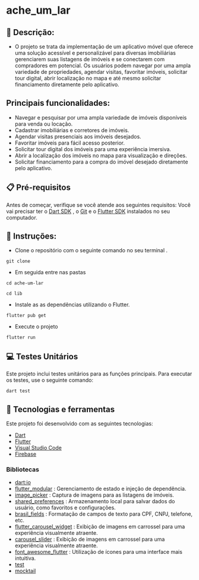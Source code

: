 # ache_um_lar

## 📄 Descrição:
- O projeto se trata da implementação de um aplicativo móvel que oferece uma solução acessível e personalizável para diversas imobiliárias gerenciarem suas listagens de imóveis e se conectarem com compradores em potencial. Os usuários podem navegar por uma ampla variedade de propriedades, agendar visitas, favoritar imóveis, solicitar tour digital, abrir localização no mapa e até mesmo solicitar financiamento diretamente pelo aplicativo.

## Principais funcionalidades:
- Navegar e pesquisar por uma ampla variedade de imóveis disponíveis para venda ou locação.
- Cadastrar imobiliárias e corretores de imóveis.
- Agendar visitas presenciais aos imóveis desejados.
- Favoritar imóveis para fácil acesso posterior.
- Solicitar tour digital dos imóveis para uma experiência imersiva.
- Abrir a localização dos imóveis no mapa para visualização e direções.
- Solicitar financiamento para a compra do imóvel desejado diretamente pelo aplicativo.

## 📋 Pré-requisitos

Antes de começar, verifique se você atende aos seguintes requisitos:
Você vai precisar ter o [Dart SDK](https://dart.dev/get-dart) ,
o [Git](https://git-scm.com/) e o [Flutter SDK](https://docs.flutter.dev/get-started/install?gad_source=1&gclid=CjwKCAjw8diwBhAbEiwA7i_sJcOLqBxzWp0B1qn7_nxUmZsnp3VTH20hPDIT2U4Mz9z_TauZbvVU5BoC61sQAvD_BwE&gclsrc=aw.ds) instalados no seu computador.

## 👷 Instruções:
- Clone o repositório com o seguinte comando no seu terminal .

```git clone ```
- Em seguida entre nas pastas

```cd ache-um-lar```

```cd lib```

- Instale as as dependências utilizando o Flutter.

```flutter pub get```

- Execute o projeto

```flutter run```

## 💻 Testes Unitários

Este projeto inclui testes unitários para as funções principais. Para executar os testes, use o seguinte comando:

```dart test```

## 🚀 Tecnologias e ferramentas

Este projeto foi desenvolvido com as seguintes tecnologias:

- [Dart](https://dart.dev/)
- [Flutter](https://flutter.dev/)
- [Visual Studio Code](https://code.visualstudio.com/)
- [Firebase](https://firebase.google.com/docs/flutter/setup?hl=pt-br&platform=ios)

### Bibliotecas
- [dart:io](https://api.dart.dev/stable/3.2.0/dart-io/dart-io-library.html)
- [flutter_modular](https://modular.flutterando.com.br/docs/flutter_modular/module/) : Gerenciamento de estado e injeção de dependência.
- [image_picker](https://pub.dev/packages/image_picker) : Captura de imagens para as listagens de imóveis.
- [shared_preferences](https://pub.dev/packages/shared_preferences) : Armazenamento local para salvar dados do usuário, como favoritos e configurações.
- [brasil_fields](https://pub.dev/packages/brasil_fields) : Formatação de campos de texto para CPF, CNPJ, telefone, etc.
- [flutter_carousel_widget](https://pub.dev/packages/flutter_carousel_widget) : Exibição de imagens em carrossel para uma experiência visualmente atraente.
- [carousel_slider](https://pub.dev/packages/carousel_slider) : Exibição de imagens em carrossel para uma experiência visualmente atraente.
- [font_awesome_flutter](https://pub.dev/packages/font_awesome_flutter) : Utilização de ícones para uma interface mais intuitiva.
- [test](https://pub.dev/packages/test)
- [mocktail](https://pub.dev/packages/mocktail)
